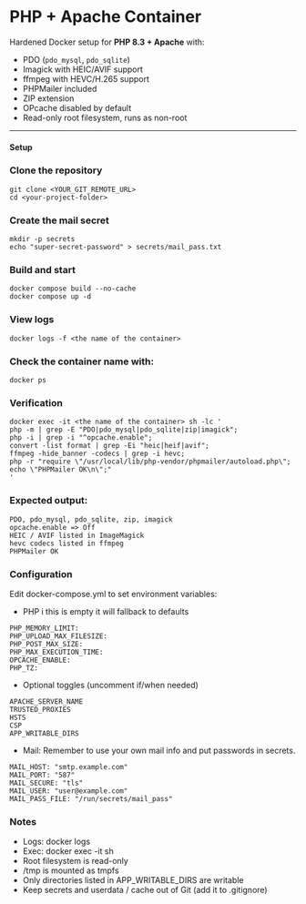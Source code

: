# PHP + Apache Container

Hardened Docker setup for **PHP 8.3 + Apache** with:

- PDO (`pdo_mysql`, `pdo_sqlite`)
- Imagick with HEIC/AVIF support
- ffmpeg with HEVC/H.265 support
- PHPMailer included
- ZIP extension
- OPcache disabled by default
- Read-only root filesystem, runs as non-root

---

#### Setup

### Clone the repository
```
git clone <YOUR_GIT_REMOTE_URL>
cd <your-project-folder>
```
### Create the mail secret
```
mkdir -p secrets
echo "super-secret-password" > secrets/mail_pass.txt
```

### Build and start
```
docker compose build --no-cache
docker compose up -d
```

### View logs
```
docker logs -f <the name of the container>
```

### Check the container name with:
```
docker ps
```

### Verification
```
docker exec -it <the name of the container> sh -lc '
php -m | grep -E "PDO|pdo_mysql|pdo_sqlite|zip|imagick";
php -i | grep -i "^opcache.enable";
convert -list format | grep -Ei "heic|heif|avif";
ffmpeg -hide_banner -codecs | grep -i hevc;
php -r "require \"/usr/local/lib/php-vendor/phpmailer/autoload.php\"; echo \"PHPMailer OK\n\";"
'

```
### Expected output:
```
PDO, pdo_mysql, pdo_sqlite, zip, imagick
opcache.enable => Off
HEIC / AVIF listed in ImageMagick
hevc codecs listed in ffmpeg
PHPMailer OK
```
### Configuration

Edit docker-compose.yml to set environment variables:

- PHP i this is empty it will fallback to defaults
```
PHP_MEMORY_LIMIT:
PHP_UPLOAD_MAX_FILESIZE:
PHP_POST_MAX_SIZE:
PHP_MAX_EXECUTION_TIME:
OPCACHE_ENABLE:
PHP_TZ:
```

- Optional toggles (uncomment if/when needed)
```
APACHE_SERVER_NAME
TRUSTED_PROXIES
HSTS
CSP
APP_WRITABLE_DIRS
```
- Mail: Remember to use your own mail info and put passwords in secrets.
```
MAIL_HOST: "smtp.example.com"
MAIL_PORT: "587"
MAIL_SECURE: "tls"
MAIL_USER: "user@example.com"
MAIL_PASS_FILE: "/run/secrets/mail_pass"
```
### Notes

- Logs: docker logs <the name of the container>
- Exec: docker exec -it <the name of the container> sh
- Root filesystem is read-only
- /tmp is mounted as tmpfs
- Only directories listed in APP_WRITABLE_DIRS are writable
- Keep secrets and userdata / cache out of Git (add it to .gitignore)
